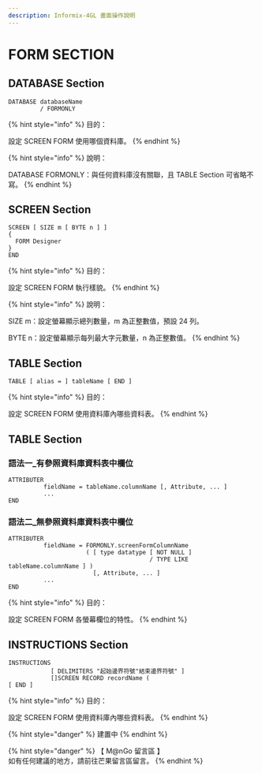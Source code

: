 ```yaml
---
description: Informix-4GL 畫面操作說明
---
```


# FORM SECTION

## DATABASE Section

```inform7
DATABASE databaseName
         / FORMONLY
```

{% hint style="info" %}
目的：

設定 SCREEN FORM 使用哪個資料庫。
{% endhint %}

{% hint style="info" %}
說明：

DATABASE FORMONLY：與任何資料庫沒有關聯，且 TABLE Section 可省略不寫。
{% endhint %}

## SCREEN Section

```inform7
SCREEN [ SIZE m [ BYTE n ] ]
{
  FORM Designer
}
END
```

{% hint style="info" %}
目的：

設定 SCREEN FORM 執行樣貌。
{% endhint %}

{% hint style="info" %}
說明：

SIZE m：設定螢幕顯示總列數量，m 為正整數值，預設 24 列。

BYTE n：設定螢幕顯示每列最大字元數量，n 為正整數值。
{% endhint %}

## TABLE Section

```inform7
TABLE [ alias = ] tableName [ END ]
```

{% hint style="info" %}
目的：

設定 SCREEN FORM 使用資料庫內哪些資料表。
{% endhint %}

## TABLE Section

### 語法一\_有參照資料庫資料表中欄位

```inform7
ATTRIBUTER
          fieldName = tableName.columnName [, Attribute, ... ]
          ...
END
```

### 語法二\_無參照資料庫資料表中欄位

```
ATTRIBUTER
          fieldName = FORMONLY.screenFormColumnName
                      ( [ type datatype [ NOT NULL ]
                                        / TYPE LIKE tableName.columnName ] )
                        [, Attribute, ... ]
          ...
END
```

{% hint style="info" %}
目的：

設定 SCREEN FORM 各螢幕欄位的特性。
{% endhint %}

## INSTRUCTIONS Section

```inform7
INSTRUCTIONS
            [ DELIMITERS "起始邊界符號"結束邊界符號" ]
            []SCREEN RECORD recordName ( 
[ END ]
```

{% hint style="info" %}
目的：

設定 SCREEN FORM 使用資料庫內哪些資料表。
{% endhint %}

{% hint style="danger" %}
建置中
{% endhint %}

{% hint style="danger" %}
【 M@nGo 留言區 】\
如有任何建議的地方，請前往芒果留言區留言。
{% endhint %}
